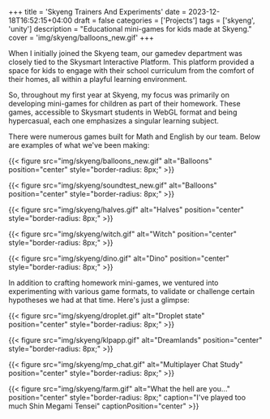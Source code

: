 +++
title = 'Skyeng Trainers And Experiments'
date = 2023-12-18T16:52:15+04:00
draft = false
categories = ['Projects']
tags = ['skyeng', 'unity']
description = "Educational mini-games for kids made at Skyeng."
cover = 'img/skyeng/balloons_new.gif'
+++

When I initially joined the Skyeng team, our gamedev department was closely tied to the Skysmart Interactive Platform. This platform provided a space for kids to engage with their school curriculum from the comfort of their homes, all within a playful learning environment.

So, throughout my first year at Skyeng, my focus was primarily on developing mini-games for children as part of their homework. These games, accessible to Skysmart students in WebGL format and being hypercasual, each one emphasizes a singular learning subject.

There were numerous games built for Math and English by our team. Below are examples of what we've been making:

{{< figure src="img/skyeng/balloons_new.gif" alt="Balloons" position="center" style="border-radius: 8px;" >}}

{{< figure src="img/skyeng/soundtest_new.gif" alt="Balloons" position="center" style="border-radius: 8px;" >}}

{{< figure src="img/skyeng/halves.gif" alt="Halves" position="center" style="border-radius: 8px;" >}}

{{< figure src="img/skyeng/witch.gif" alt="Witch" position="center" style="border-radius: 8px;" >}}

{{< figure src="img/skyeng/dino.gif" alt="Dino" position="center" style="border-radius: 8px;" >}}


In addition to crafting homework mini-games, we ventured into experimenting with various game formats, to validate or challenge certain hypotheses we had at that time. Here's just a glimpse:

{{< figure src="img/skyeng/droplet.gif" alt="Droplet state" position="center" style="border-radius: 8px;" >}}

{{< figure src="img/skyeng/klpapp.gif" alt="Dreamlands" position="center" style="border-radius: 8px;" >}}

{{< figure src="img/skyeng/mp_chat.gif" alt="Multiplayer Chat Study" position="center" style="border-radius: 8px;" >}}

{{< figure src="img/skyeng/farm.gif" alt="What the hell are you..." position="center" style="border-radius: 8px;" caption="I've played too much Shin Megami Tensei" captionPosition="center" >}}



